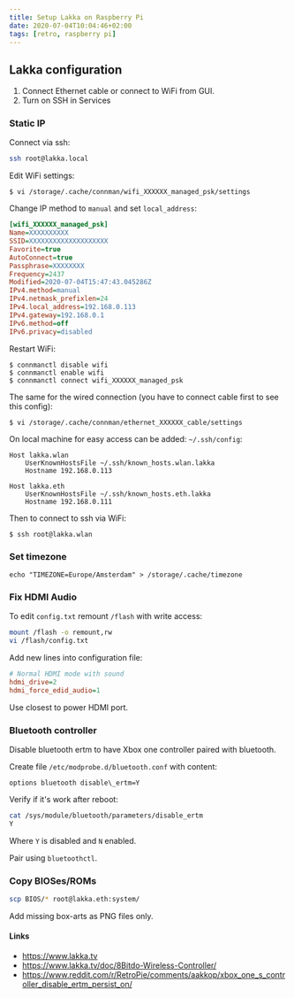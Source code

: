```yaml
---
title: Setup Lakka on Raspberry Pi
date: 2020-07-04T10:04:46+02:00
tags: [retro, raspberry pi]
---
```


## Lakka configuration

1. Connect Ethernet cable or connect to WiFi from GUI.
1. Turn on SSH in Services

### Static IP

Connect via ssh:

```sh
ssh root@lakka.local
```

Edit WiFi settings:

```console
$ vi /storage/.cache/connman/wifi_XXXXXX_managed_psk/settings
```

Change IP method to `manual` and set `local_address`:

```ini
[wifi_XXXXXX_managed_psk]
Name=XXXXXXXXXX
SSID=XXXXXXXXXXXXXXXXXXXX
Favorite=true
AutoConnect=true
Passphrase=XXXXXXXX
Frequency=2437
Modified=2020-07-04T15:47:43.045286Z
IPv4.method=manual
IPv4.netmask_prefixlen=24
IPv4.local_address=192.168.0.113
IPv4.gateway=192.168.0.1
IPv6.method=off
IPv6.privacy=disabled
```

Restart WiFi:

```console
$ connmanctl disable wifi
$ connmanctl enable wifi
$ connmanctl connect wifi_XXXXXX_managed_psk
```

The same for the wired connection (you have to connect cable first to see this config):

```console
$ vi /storage/.cache/connman/ethernet_XXXXXX_cable/settings
```

On local machine for easy access can be added: `~/.ssh/config`:

```
Host lakka.wlan
    UserKnownHostsFile ~/.ssh/known_hosts.wlan.lakka
    Hostname 192.168.0.113

Host lakka.eth
    UserKnownHostsFile ~/.ssh/known_hosts.eth.lakka
    Hostname 192.168.0.111
```

Then to connect to ssh via WiFi:

```console
$ ssh root@lakka.wlan
```

### Set timezone

```console
echo "TIMEZONE=Europe/Amsterdam" > /storage/.cache/timezone
```

### Fix HDMI Audio

To edit `config.txt` remount `/flash` with write access:

```sh
mount /flash -o remount,rw
vi /flash/config.txt
```

Add new lines into configuration file:

```ini
# Normal HDMI mode with sound
hdmi_drive=2
hdmi_force_edid_audio=1
```

Use closest to power HDMI port.

### Bluetooth controller

Disable bluetooth ertm to have Xbox one controller paired with bluetooth.


Create file `/etc/modprobe.d/bluetooth.conf` with content:

```
options bluetooth disable\_ertm=Y
```

Verify if it's work after reboot:

```sh
cat /sys/module/bluetooth/parameters/disable_ertm
Y
```

Where `Y` is disabled and `N` enabled.

Pair using `bluetoothctl`.

### Copy BIOSes/ROMs

```sh
scp BIOS/* root@lakka.eth:system/
```

Add missing box-arts as PNG files only.

#### Links

- https://www.lakka.tv
- https://www.lakka.tv/doc/8Bitdo-Wireless-Controller/
- https://www.reddit.com/r/RetroPie/comments/aakkop/xbox_one_s_controller_disable_ertm_persist_on/
